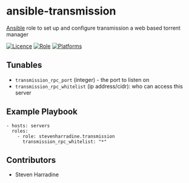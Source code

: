 # ansible-transmission
[Ansible](http://www.ansible.com/) role to set up and configure transmission a web based torrent manager

[![Licence](https://img.shields.io/badge/Licence-ISC-blue.svg)](https://opensource.org/licenses/ISC)
[![Role](https://img.shields.io/ansible/role/6803.svg)](https://galaxy.ansible.com/detail#/role/6803)
[![Platforms](http://img.shields.io/badge/platforms-ubuntu-lightgrey.svg)](#)

Tunables
--------
* `transmission_rpc_port` (integer) - the port to listen on
* `transmission_rpc_whitelist` (ip address/cidr): who can access this server

Example Playbook
----------------
    - hosts: servers
      roles:
        - role: stevenharradine.transmission
          transmission_rpc_whitelist: "*"

Contributors
------------
* Steven Harradine
